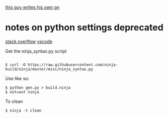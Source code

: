 

[this guy writes his own gn](https://bernsteinbear.com/blog/ninja-is-enough/)

# notes on python settings deprecated

[stack overflow](https://stackoverflow.com/questions/77498238/vs-code-you-have-deprecated-linting-or-formatting-settings-for-python)
[vscode](https://code.visualstudio.com/docs/getstarted/settings#_settingsjson)


Get the ninja_syntax.py script

```

$ curl -O https://raw.githubusercontent.com/ninja-build/ninja/master/misc/ninja_syntax.py
```

Use like so:

```
$ python gen.py > build.ninja
$ out=out ninja
```

To clean

```
$ ninja -t clean
```
